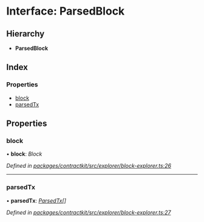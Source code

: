 # Interface: ParsedBlock

## Hierarchy

* **ParsedBlock**

## Index

### Properties

* [block](_explorer_block_explorer_.parsedblock.md#block)
* [parsedTx](_explorer_block_explorer_.parsedblock.md#parsedtx)

## Properties

###  block

• **block**: *Block*

*Defined in [packages/contractkit/src/explorer/block-explorer.ts:26](https://github.com/celo-org/celo-monorepo/blob/master/packages/contractkit/src/explorer/block-explorer.ts#L26)*

___

###  parsedTx

• **parsedTx**: *[ParsedTx](_explorer_block_explorer_.parsedtx.md)[]*

*Defined in [packages/contractkit/src/explorer/block-explorer.ts:27](https://github.com/celo-org/celo-monorepo/blob/master/packages/contractkit/src/explorer/block-explorer.ts#L27)*
